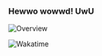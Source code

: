 ### Hewwo wowwd! UwU

![Overview](https://github-readme-stats.vercel.app/api?username=Xiaro&include_all_commits=true&count_private=true&title_color=CC88BB&text_color=885566&bg_color=20,F2FBFF,E6F8FF,FFE6EB,FFF2F5)

![Wakatime](https://github-readme-stats.vercel.app/api/wakatime?username=Xiaro&title_color=CC88BB&text_color=885566&bg_color=20,F2FBFF,E6F8FF,FFE6EB,FFF2F5)
